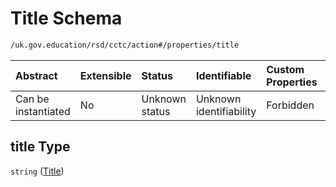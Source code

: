 # Title Schema

```txt
/uk.gov.education/rsd/cctc/action#/properties/title
```



| Abstract            | Extensible | Status         | Identifiable            | Custom Properties | Additional Properties | Access Restrictions | Defined In                                                                                    |
| :------------------ | :--------- | :------------- | :---------------------- | :---------------- | :-------------------- | :------------------ | :-------------------------------------------------------------------------------------------- |
| Can be instantiated | No         | Unknown status | Unknown identifiability | Forbidden         | Allowed               | none                | [action.schema.json\*](../../app/workflows/schemas/action.schema.json "open original schema") |

## title Type

`string` ([Title](action-properties-title.md))
